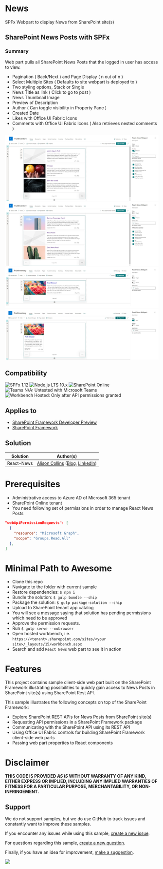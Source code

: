 # News

SPFx Webpart to display News from SharePoint site(s)

## SharePoint News Posts with SPFx

### Summary
Web part pulls all SharePoint News Posts that the logged in user has access to view.
 - Pagination ( Back/Next ) and Page Display ( n out of n )
 - Select Multiple Sites ( Defaults to site webpart is deployed to )
 - Two styling options, Stack or Single
 - News Title as link ( Click to go to post )
 - News Thumbnail Image
 - Preview of Description
 - Author ( Can toggle visibility in Property Pane )
 - Created Date
 - Likes with Office UI Fabric Icons
 - Comments with Office UI Fabric Icons ( Also retrieves nested comments )
 
![picture of the web part in action](./assets/Pagination.png)
![picture of the web part in action](./assets/Several-Sites-Author-Hidden.png)
![picture of the web part in action](./assets/Single-View-Default.png)
![picture of the web part in action](./assets/Stack-Style-Default.png)

## Compatibility

![SPFx 1.12](https://img.shields.io/badge/SPFx-1.12.1-green.svg)
![Node.js LTS 10.x](https://img.shields.io/badge/Node.js-LTS%2010.x-green.svg)
![SharePoint Online](https://img.shields.io/badge/SharePoint-Online-yellow.svg)
![Teams N/A: Untested with Microsoft Teams](https://img.shields.io/badge/Teams-N%2FA-lightgrey.svg "Untested with Microsoft Teams")
![Workbench Hosted: Only after API permissions granted](https://img.shields.io/badge/Workbench-Hosted-yellow.svg "Only after API permissions granted")

## Applies to

* [SharePoint Framework Developer Preview](https://docs.microsoft.com/sharepoint/dev/spfx/sharepoint-framework-overview)
* [SharePoint Framework](https://docs.microsoft.com/sharepoint/dev/spfx/sharepoint-framework-overview)

## Solution

Solution|Author(s)
--------|---------
React-News | [Alison Collins](https://github.com/ReactIntern) ([Blog](https://graphgod.dev), [LinkedIn](https://www.linkedin.com/in/alison-collins-53192b219/))  |

# Prerequisites

- Administrative access to Azure AD of Microsoft 365 tenant
- SharePoint Online tenant
- You need following set of permissions in order to manage React News Posts

```json
"webApiPermissionRequests": [
  {
    "resource": "Microsoft Graph",
    "scope": "Groups.Read.All"
  },
]
```

# Minimal Path to Awesome

- Clone this repo
- Navigate to the folder with current sample
- Restore dependencies: `$ npm i`
- Bundle the solution: `$ gulp bundle --ship`
- Package the solution: `$ gulp package-solution --ship`
- Upload to SharePoint tenant app catalog
- You will see a message saying that solution has pending permissions which need to be approved
- Approve the permission requests.
- Run `$ gulp serve --nobrowser`
- Open hosted workbench, i.e. `https://<tenant>.sharepoint.com/sites/<your site>/_layouts/15/workbench.aspx`
- Search and add `React News` web part to see it in action

# Features

This project contains sample client-side web part built on the SharePoint Framework illustrating possibilities to quickly gain access to News Posts in SharePoint site(s) using SharePoint Rest API.

This sample illustrates the following concepts on top of the SharePoint Framework:

- Explore SharePoint REST APIs for News Posts from SharePoint site(s)
- Requesting API permissions in a SharePoint Framework package
- Communicating with the SharePoint API using its REST API
- Using Office UI Fabric controls for building SharePoint Framework client-side web parts
- Passing web part properties to React components

# Disclaimer

**THIS CODE IS PROVIDED _AS IS_ WITHOUT WARRANTY OF ANY KIND, EITHER EXPRESS OR IMPLIED, INCLUDING ANY IMPLIED WARRANTIES OF FITNESS FOR A PARTICULAR PURPOSE, MERCHANTABILITY, OR NON-INFRINGEMENT.**

## Support

We do not support samples, but we do use GitHub to track issues and constantly want to improve these samples.

If you encounter any issues while using this sample, [create a new issue](https://github.com/pnp/sp-dev-fx-webparts/issues/new?assignees=&labels=Needs%3A+Triage+%3Amag%3A%2Ctype%3Abug-suspected&template=bug-report.yml&sample=react-news&authors=@ReactIntern&title=react-news%20-%20).

For questions regarding this sample, [create a new question](https://github.com/pnp/sp-dev-fx-webparts/issues/new?assignees=&labels=Needs%3A+Triage+%3Amag%3A%2Ctype%3Abug-suspected&template=question.yml&sample=react-news&authors=@ReactIntern&title=react-news%20-%20).

Finally, if you have an idea for improvement, [make a suggestion](https://github.com/pnp/sp-dev-fx-webparts/issues/new?assignees=&labels=Needs%3A+Triage+%3Amag%3A%2Ctype%3Abug-suspected&template=suggestion.yml&sample=react-news&authors=@ReactIntern&title=react-news%20-%20).

<img src="https://telemetry.sharepointpnp.com/sp-dev-fx-webparts/samples/React-News" />
